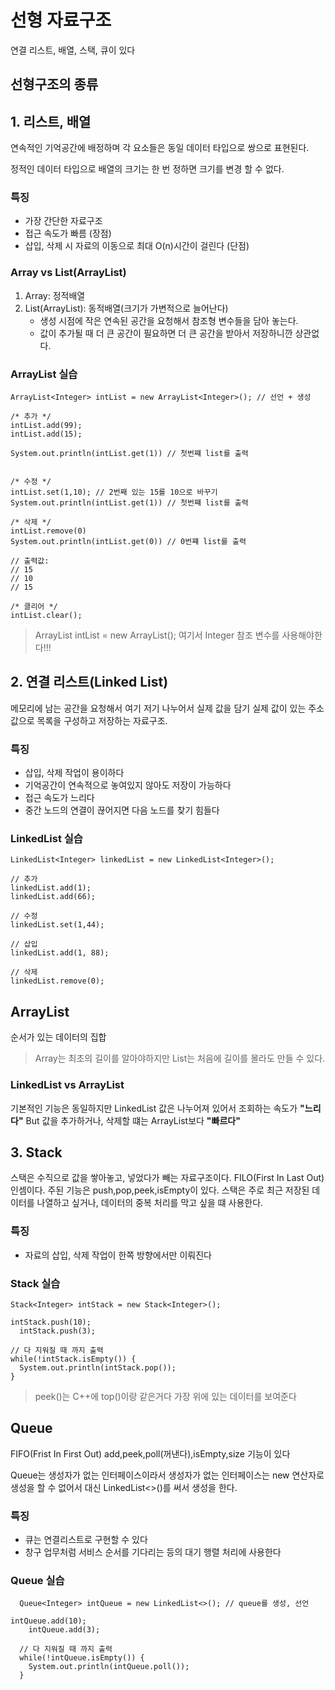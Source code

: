 # 선형 자료구조 
연결 리스트, 배열, 스택, 큐이 있다

## 선형구조의 종류
## 1. 리스트, 배열
연속적인 기억공간에 배정하며 각 요소들은 동일 데이터 타입으로 쌍으로 표현된다.

정적인 데이터 타입으로 배열의 크기는 한 번 정하면 크기를 변경 할 수 없다.

### 특징
* 가장 간단한 자료구조
* 접근 속도가 빠름 (장점)
* 삽입, 삭제 시 자료의 이동으로 최대 O(n)시간이 걸린다 (단점)

### Array vs List(ArrayList)
1. Array: 정적배열
2. List(ArrayList): 동적배열(크기가 가변적으로 늘어난다)
	- 생성 시점에 작은 연속된 공간을 요청해서 참조형 변수들을 담아 놓는다.
    - 값이 추가될 때 더 큰 공간이 필요하면 더 큰 공간을 받아서 저장하니깐 상관없다.

### ArrayList 실습 
```
ArrayList<Integer> intList = new ArrayList<Integer>(); // 선언 + 생성

/* 추가 */
intList.add(99);
intList.add(15);

System.out.println(intList.get(1)) // 첫번쨰 list를 출력


/* 수정 */
intList.set(1,10); // 2번째 있는 15를 10으로 바꾸기
System.out.println(intList.get(1)) // 첫번쨰 list를 출력

/* 삭제 */
intList.remove(0)
System.out.println(intList.get(0)) // 0번쨰 list를 출력

// 출력값:
// 15
// 10
// 15

/* 클리어 */
intList.clear();

```
>ArrayList<Integer> intList = new ArrayList<Integer>();
  여기서 Integer 참조 변수를 사용해야한다!!!

## 2. 연결 리스트(Linked List)
메모리에 남는 공간을 요청해서 여기 저기 나누어서 실제 값을 담기
  실제 값이 있는 주소값으로 목록을 구성하고 저장하는 자료구조.

### 특징
* 삽입, 삭제 작업이 용이하다
* 기억공간이 연속적으로 놓여있지 않아도 저장이 가능하다
* 접근 속도가 느리다
* 중간 노드의 연결이 끊어지면 다음 노드를 찾기 힘들다

### LinkedList 실습
```
LinkedList<Integer> linkedList = new LinkedList<Integer>();

// 추가
linkedList.add(1);
linkedList.add(66);

// 수정
linkedList.set(1,44);

// 삽입
linkedList.add(1, 88);

// 삭제
linkedList.remove(0);
```

## ArrayList
순서가 있는 데이터의 집합 
> Array는 최초의 길이를 알아야하지만 List는 처음에 길이를 몰라도 만들 수 있다.

### LinkedList vs ArrayList
기본적인 기능은 동일하지만
LinkedList 값은 나누어져 있어서 조회하는 속도가 **"느리다"**
But 값을 추가하거나, 삭제할 떄는 ArrayList보다 **"빠르다"**

## 3. Stack
스택은 수직으로 값을 쌓아놓고, 넣었다가 빼는 자료구조이다.
FILO(First In Last Out)인셈이다.
주된 기능은 push,pop,peek,isEmpty이 있다.
  스택은 주로 최근 저장된 데이터를 나열하고 싶거나, 데이터의 중복 처리를 막고 싶을 떄 사용한다.

### 특징
* 자료의 삽입, 삭제 작업이 한쪽 방향에서만 이뤄진다

### Stack 실습
  ```
Stack<Integer> intStack = new Stack<Integer>();
  
  intStack.push(10);
    intStack.push(3);
  
  // 다 지워질 때 까지 출력
  while(!intStack.isEmpty()) {
  	System.out.println(intStack.pop());
  }
```
 
>  peek()는 C++에 top()이랑 같은거다 가장 위에 있는 데이터를 보여준다

## Queue
  FIFO(Frist In First Out)
  add,peek,poll(꺼낸다),isEmpty,size 기능이 있다
  
  Queue는 생성자가 없는 인터페이스이라서
  생성자가 없는 인터페이스는 new 연산자로 생성을 할 수 없어서 대신 LinkedList<>()를 써서 생성을 한다.

### 특징
* 큐는 연결리스트로 구현할 수 있다
* 창구 업무처럼 서비스 순서를 기다리는 등의 대기 행렬 처리에 사용한다

### Queue 실습

```
  Queue<Integer> intQueue = new LinkedList<>(); // queue를 생성, 선언
  
intQueue.add(10);
    intQueue.add(3);
  
  // 다 지워질 때 까지 출력
  while(!intQueue.isEmpty()) {
  	System.out.println(intQueue.poll());
  }

